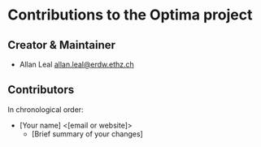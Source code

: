 # Contributions to the Optima project

## Creator & Maintainer

* Allan Leal <allan.leal@erdw.ethz.ch>

## Contributors

In chronological order:

* [Your name] <[email or website]>
  * [Brief summary of your changes]
